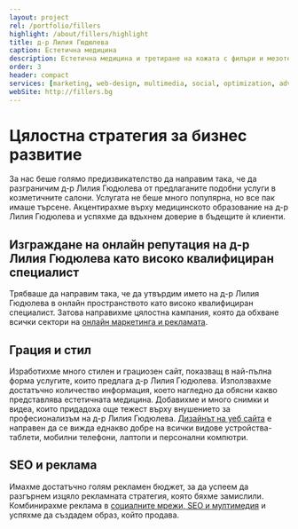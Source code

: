 ```yaml
---
layout: project
rel: /portfolio/fillers
highlight: /about/fillers/highlight
title: д-р Лилия Гюдюлева
caption: Естетична медицина
description: Естетична медицина и третиране на кожата с филъри и мезотерапия за един по-добър вид на кожата и по-голямо самочувствие.
order: 3
header: compact
services: [marketing, web-design, multimedia, social, optimization, advertising,]
webSite: http://fillers.bg
---
```

# Цялостна стратегия за бизнес развитие
За нас беше голямо предизвикателство да направим така, че да разграничим д-р Лилия Гюдюлева от предлаганите подобни услуги в козметичните салони. Услугата не беше много популярна, но все пак имаше търсене. Акцентирахме върху медицинското образование на д-р Лилия Гюдюлева и успяхме да вдъхнем доверие в бъдещите ѝ клиенти.

## Изграждане на онлайн репутация на д-р Лилия Гюдюлева като високо квалифициран специалист
Трябваше да направим така, че да утвърдим името на д-р Лилия Гюдюлева в онлайн пространството като високо квалифициран специалист. Затова направихме цялостна кампания, която да обхване всички сектори на [онлайн маркетинга и рекламата](./../маркетинг/дигитален-маркетинг.html).  

## Грация и стил
Изработихме много стилен и грациозен сайт, показващ в най-пълна форма услугите, които предлага д-р Лилия Гюдюлева. Използвахме достатъчно количество информация, което нагледно да обясни какво представлява естетичната медицина. Добавихме и много снимки и видеа, които придадоха още тежест върху внушението за професионализъм на д-р Лилия Гюдюлева. [Дизайнът на уеб сайта](./../маркетинг/уеб-дизайн.html) е направен да се вижда еднакво добре на всички видове устройства- таблети, мобилни телефони, лаптопи и персонални компютри.

## SEO и реклама
Имахме достатъчно голям рекламен бюджет, за да успеем да разгърнем изцяло рекламната стратегия, която бяхме замислили. Комбинирахме реклама в [социалните мрежи, SEO и мултимедия](./../маркетинг/маркетинг-стратегия.html) и успяхме да създадем образ, който продава.